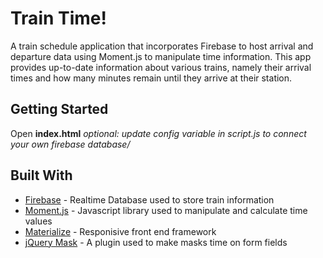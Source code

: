 # Train Time!

A train schedule application that incorporates Firebase to host arrival and departure data using Moment.js to manipulate time information. This app provides up-to-date information about various trains, namely their arrival times and how many minutes remain until they arrive at their station.

## Getting Started

Open **index.html**
*optional: update config variable in script.js to connect your own firebase database/*

## Built With

* [Firebase](https://firebase.google.com/) - Realtime Database used to store train information
* [Moment.js](https://momentjs.com/) - Javascript library used to manipulate and calculate time values
* [Materialize](https://http://materializecss.com/) - Responisive front end framework
* [jQuery Mask](https://igorescobar.github.io/jQuery-Mask-Plugin/) - A plugin used to make masks time on form fields